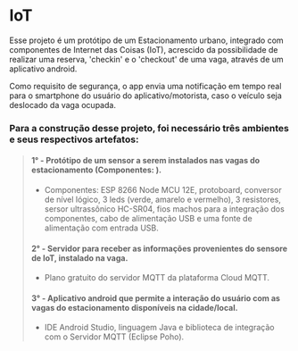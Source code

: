 # IoT
>
Esse projeto é um protótipo de um Estacionamento urbano, integrado com componentes de Internet das Coisas (IoT), acrescido da possibilidade de realizar uma reserva, 'checkin' e o 'checkout' de uma vaga, através de um aplicativo android.
>>>
Como requisito de segurança, o app envia uma notificação em tempo real para o smartphone do usuário do aplicativo/motorista, caso o veículo seja deslocado da vaga ocupada.
>>>
### Para a construção desse projeto, foi necessário três ambientes e seus respectivos artefatos:
  > #### **1° - Protótipo de um sensor a serem instalados nas vagas do estacionamento (Componentes: ).**
   > - Componentes: ESP 8266 Node MCU 12E, protoboard, conversor de nível lógico, 3 leds (verde, amarelo e vermelho), 3 resistores, sersor ultrassônico HC-SR04, fios machos para a integração dos componentes, cabo de alimentação USB e uma fonte de alimentação com entrada USB.
   >>
  > #### **2° - Servidor para receber as informações provenientes do sensore de IoT, instalado na vaga.**
   > - Plano gratuito do servidor MQTT da plataforma Cloud MQTT.
   >>
  > #### **3° - Aplicativo android que permite a interação do usuário com as vagas do estacionamento disponíveis na cidade/local.**
   > - IDE Android Studio, linguagem Java e biblioteca de integração com o Servidor MQTT (Eclipse Poho).
